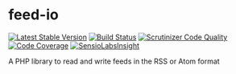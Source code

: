 feed-io
=======

[![Latest Stable Version](https://poser.pugx.org/debril/feed-io/v/stable.png)](https://packagist.org/packages/debril/feed-io)
[![Build Status](https://secure.travis-ci.org/alexdebril/feed-io.png?branch=master)](http://travis-ci.org/alexdebril/feed-io)
[![Scrutinizer Code Quality](https://scrutinizer-ci.com/g/alexdebril/feed-io/badges/quality-score.png?b=master)](https://scrutinizer-ci.com/g/alexdebril/feed-io/?branch=master)
[![Code Coverage](https://scrutinizer-ci.com/g/alexdebril/feed-io/badges/coverage.png?b=master)](https://scrutinizer-ci.com/g/alexdebril/feed-io/?branch=master)
[![SensioLabsInsight](https://insight.sensiolabs.com/projects/9cabcb4b-695e-43fa-8b83-a1f9ecefea88/big.png)](https://insight.sensiolabs.com/projects/9cabcb4b-695e-43fa-8b83-a1f9ecefea88)

A PHP library to read and write feeds in the RSS or Atom format
